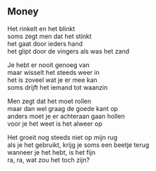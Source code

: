 ---
---

## Money

Het rinkelt en het blinkt \
soms zegt men dat het stinkt \
het gaat door ieders hand \
het glipt door de vingers als was het zand

Je hebt er nooit genoeg van \
maar wisselt het steeds weer in \
het is zoveel wat je er mee kan \
soms drijft het iemand tot waanzin

Men zegt dat het moet rollen \
maar dan wel graag de goede kant op  \
anders moet je er achteraan gaan hollen \
voor je het weet is het alweer op

Het groeit nog steeds niet op mijn rug \
als je het gebruikt, krijg je soms een beetje terug \
wanneer je het hebt, is het fijn \
ra, ra, wat zou het toch zijn? 
